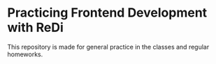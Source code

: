 # Practicing Frontend Development with ReDi
This repository is  made for general practice in the classes and regular homeworks.
